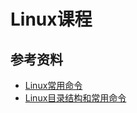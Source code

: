 Linux课程
==============

## 参考资料
* [Linux常用命令](http://www.54php.cn/default/216.html)
* [Linux目录结构和常用命令](http://www.linuxidc.com/Linux/2016-08/134701.htm)
